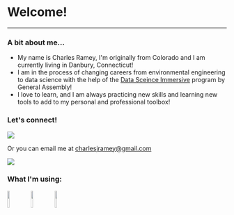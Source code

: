 # Welcome!
---

### A bit about me...
- My name is Charles Ramey, I'm originally from Colorado and I am currently living in Danbury, Connecticut!
- I am in the process of changing careers from environmental engineering to data science with the help of the [Data Sceince Immersive](https://generalassemb.ly/education/data-science-immersive?&topic=&mkt_account_id=1056949875&mkt_campaign_id=1593581982&mkt_ad_group_id=62799259840&mkt_device_type=c&mkt_keyword=data%20science%20general%20assembly&mkt_matchtype=e&mkt_placement=&mkt_ad_id=549147123540&mkt_network=g&mkt_target_id=aud-387824918555:kwd-304711989023&mkt_feed_item_id=&utm_source=google&utm_medium=paid-search-bra&utm_campaign=TS:TX:BRA:NYC:BRTP:DAT:DataScience:GeneralAssembly&utm_content=PDP-FT&utm_term=data%20science%20general%20assembly&gclid=Cj0KCQjw2cWgBhDYARIsALggUhqxLzmGedFJ9X-ivtQx9I7wit6rfUplGBfWiETSE9zxAGrccVp9_bAaAo1lEALw_wcB&gclsrc=aw.ds) program by General Assembly!
- I love to learn, and I am always practicing new skills and learning new tools to add to my personal and professional toolbox!

### Let's connect!
[![](https://img.shields.io/badge/linkedin-%230077B5.svg?style=for-the-badge&logo=linkedin)](https://www.linkedin.com/in/charlesjramey/)

Or you can email me at charlesjramey@gmail.com

<img src="https://github-readme-stats.vercel.app/api?username=charlesjramey&show_icons=true"/>

### What I'm using:
<code><img width="10%" src="https://www.vectorlogo.zone/logos/jupyter/jupyter-ar21.svg"></code>
<code><img width="10%" src="https://www.vectorlogo.zone/logos/mysql/mysql-ar21.svg"></code>
<code><img width="10%" src="https://www.vectorlogo.zone/logos/python/python-ar21.svg"></code>



